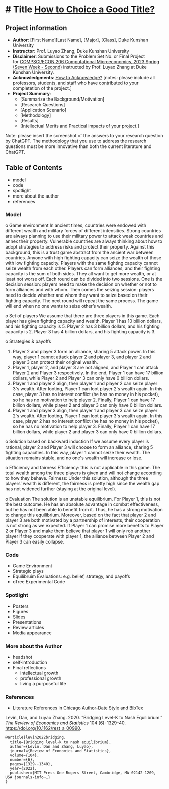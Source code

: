 # # Title [How to Choice a Good Title?](https://www.nature.com/articles/s41562-021-01152-2)
## Project information
- **Author**: [First Name][Last Name], [Major], [Class], Duke Kunshan University
- **Instructor**: Prof. Luyao Zhang, Duke Kunshan University
- **Disclaimer**: Submissions to the Problem Set No. or Final Project for [COMPSCI/ECON 206 Computational Microeconomics, 2023 Spring (Seven Week - Second)](https://ce.pubpub.org/) instructed by Prof. Luyao Zhang at Duke Kunshan University.
- **Acknowledgments**: [How to Acknowledge?](https://www.scribbr.co.uk/thesis-dissertation/acknowledgements/)
[notes: please include all professors, students, and staff who have contributed to your completetion of the project.]
- **Project Summary**: 
  - [Summarize the Background/Motivation]
  - [Research Questions]
  - [Application Scenario]
  - [Methodology]
  - [Results]
  - [Intellectual Merits and Practical impacts of your project.]
  
   
Note: please insert the screenshot of the answers to your research question by ChatGPT. The methodology that you use to address the research questions must be more innovative than both the current literature and ChatGPT. 

## Table of Contents

- model
- code
- spotlight
- more about the author
- references

### Model
o	Game environment
	In ancient times, countries were endowed with different wealth and military forces of different intensities. Strong countries are always planning to use their military power to attack weak countries and annex their property. Vulnerable countries are always thinking about how to adopt strategies to address risks and protect their property.
	Against this background, this is a trust game abstract from the ancient war between countries. Anyone with high fighting capacity can seize the wealth of those with low fighting capacity. Players with the same fighting capacity cannot seize wealth from each other. Players can form alliances, and their fighting capacity is the sum of both sides. They all want to get more wealth, or at least not worse off. 
	Each round can be divided into two sessions. One is the decision session: players need to make the decision on whether or not to form alliances and with whom. Then comes the seizing session: players need to decide whether and whom they want to seize based on their fighting capacity. The next round will repeat the same process. The game will end when no one wants to seize other’s wealth.
	
	

o	Set of players
We assume that there are three players in this game. Each player has given fighting capacity and wealth.
Player 1 has 10 billion dollars, and his fighting capacity is 5.
Player 2 has 3 billion dollars, and his fighting capacity is 2.
Player 3 has 4 billion dollars, and his fighting capacity is 3.

o	Strategies & payoffs
1.	Player 2 and player 3 form an alliance, sharing 5 attack power. In this way, player 1 cannot attack player 2 and player 3, and player 2 and player 3 can protect their original wealth.
2.	Player 1, player 2, and player 3 are not aligned, and Player 1 can attack Player 2 and Player 3 respectively. In the end, Player 1 can have 17 billion dollars, while Player 2 and Player 3 can only have 0 billion dollars.
3.	Player 1 and player 2 align, then player 1 and player 2 can seize player 3's wealth. After looting, Player 1 can loot player 2's wealth again. In this case, player 3 has no interest conflict (he has no money in his pocket), so he has no motivation to help player 2. Finally, Player 1 can have 17 billion dollars, while player 2 and player 3 can only have 0 billion dollars.
4.	Player 1 and player 3 align, then player 1 and player 3 can seize player 2's wealth. After looting, Player 1 can loot player 3's wealth again. In this case, player 2 has no interest conflict (he has no money in his pocket), so he has no motivation to help player 3. Finally, Player 1 can have 17 billion dollars, while player 2 and player 3 can only have 0 billion dollars.

o	Solution based on backward induction
If we assume every player is rational, player 2 and Player 3 will choose to form an alliance, sharing 5 fighting capacities. In this way, player 1 cannot seize their wealth. The situation remains stable, and no one's wealth will increase or lose.

o	Efficiency and fairness
Efficiency: this is not applicable in this game. The total wealth among the three players is given and will not change according to how they behave.
Fairness: Under this solution, although the three players’ wealth is different, the fairness is pretty high since the wealth gap has not widened further (staying at the original level).



o	Evaluation
The solution is an unstable equilibrium. 
For Player 1, this is not the best outcome. He has an absolute advantage in combat effectiveness, but he has not been able to benefit from it. Thus, he has a strong motivation to change this equilibrium.
 Moreover, based on the fact that player 2 and player 3 are both motivated by a partnership of interests, their cooperation is not strong as we expected. If Player 1 can promise more benefits to Player 2 or Player 3 and make them believe that player 1 will only rob another player if they cooperate with player 1, the alliance between Player 2 and Player 3 can easily collapse.



### Code
- Game Environment
- Strategic plays
- Equilibruim Evaluations: e.g. belief, strategy, and payoffs
- oTree Experimental Code 


### Spotlight
- Posters
- Figures
- Slides
- Presentations
- Review articles
- Media appearance

### More about the Author
- headshot
- self-introduction
- Final reflections 
  - intellectual growth
  - professional growth
  - living a purposeful life

### References

- Literature References in [Chicago Author-Date](https://www.chicagomanualofstyle.org/tools_citationguide/citation-guide-2.html) Style and [BibTex](https://scholar.google.com/) 

Levin, Dan, and Luyao Zhang. 2020. “Bridging Level-K to Nash Equilibrium.” *The Review of Economics and Statistics* 104 (6): 1329–40. https://doi.org/10.1162/rest_a_00990.

```
@article{levin2022bridging,
  title={Bridging level-k to nash equilibrium},
  author={Levin, Dan and Zhang, Luyao},
  journal={Review of Economics and Statistics},
  volume={104},
  number={6},
  pages={1329--1340},
  year={2022},
  publisher={MIT Press One Rogers Street, Cambridge, MA 02142-1209, USA journals-info~…}
}
```

